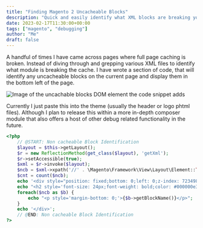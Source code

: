 ```yaml
---
title: "Finding Magento 2 Uncacheable Blocks"
description: "Quick and easily identify what XML blocks are breaking your full page caching, by injecting a small piece of code into any template."
date: 2023-02-17T11:30:00+00:00
tags: ["magento", "debugging"]
author: "Me"
draft: false
---
```

A handful of times I have came across pages where full page caching is broken. Instead of diving through and grepping various XML files to identify what module is breaking the cache. I have wrote a section of code, that will identify any uncacheable blocks on the current page and display them in the bottom left of the page.

![Image of the uncachable blocks DOM element the code snippet adds](/images/uncacheable-blocks.png)

Currently I just paste this into the theme (usually the header or logo phtml files). Although I plan to release this within a more in-depth composer module that also offers a host of other debug related functionality in the future.

```php
<?php
    // @START: Non cacheable Block Identification
    $layout = $this->getLayout();
    $r = new ReflectionMethod(get_class($layout), 'getXml');
    $r->setAccessible(true);
    $xml = $r->invoke($layout);
    $ncb = $xml->xpath('//' . \Magento\Framework\View\Layout\Element::TYPE_BLOCK . '[@cacheable="false"]');
    $cnt = count($ncb);
    echo '<div style="position: fixed;bottom: 0;left: 0;z-index: 72349872398457982374982374897239847239847923742374;background: #eaeaea;padding: 20px;border: 2px solid #00000042;color: black;">';
    echo "<h2 style='font-size: 24px;font-weight: bold;color: #000000e3;border-bottom: 1px solid #0000002b;margin-bottom: 10px;'>$cnt Uncachable Blocks</h2>";
    foreach($ncb as $b) {
        echo "<p style='margin-bottom: 0;'>{$b->getBlockName()}</p>";
    }
    echo '</div>';
    // @END: Non cacheable Block Identification
?>
```